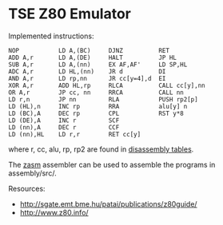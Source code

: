 # TSE Z80 Emulator

Implemented instructions:

```
NOP           LD A,(BC)     DJNZ          RET
ADD A,r       LD A,(DE)     HALT          JP HL
SUB A,r       LD A,(nn)     EX AF,AF'     LD SP,HL 
ADC A,r       LD HL,(nn)    JR d          DI
AND A,r       LD rp,nn      JR cc[y=4],d  EI
XOR A,r       ADD HL,rp     RLCA          CALL cc[y],nn
OR A,r        JP cc, nn     RRCA          CALL nn
LD r,n        JP nn         RLA           PUSH rp2[p]
LD (HL),n     INC rp        RRA           alu[y] n
LD (BC),A     DEC rp        CPL           RST y*8
LD (DE),A     INC r         SCF
LD (nn),A     DEC r         CCF
LD (nn),HL    LD r,r        RET cc[y]
```

where r, cc, alu, rp, rp2 are found in [disassembly tables](http://www.z80.info/decoding.htm).

The [zasm](https://k1.spdns.de/Develop/Projects/zasm/Distributions/) assembler can be used to assemble the programs in assembly/src/.

Resources:
- http://sgate.emt.bme.hu/patai/publications/z80guide/
- http://www.z80.info/
